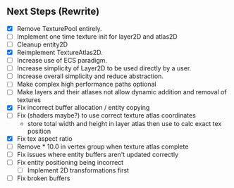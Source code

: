 ## Next Steps (Rewrite)
- [x] Remove TexturePool entirely.
- [ ] Implement one time texture init for layer2D and atlas2D
- [ ] Cleanup entity2D
- [x] Reimplement TextureAtlas2D.
- [ ] Increase use of ECS paradigm.
- [ ] Increase simplicity of Layer2D to be used directly by a user.
- [ ] Increase overall simplicity and reduce abstraction.
- [ ] Make complex high performance paths optional
- [ ] Make layers and their atlases not allow dynamic addition and removal of textures
- [x] Fix incorrect buffer allocation / entity copying
- [ ] Fix (shaders maybe?) to use correct texture atlas coordinates
  - store total width and height in layer atlas then use to calc exact tex position
- [x] Fix tex aspect ratio
- [ ] Remove * 10.0 in vertex group when texture atlas complete
- [ ] Fix issues where entity buffers aren't updated correctly
- [ ] Fix entity positioning being incorrect
  - [ ] Implement 2D transformations first
- [ ] Fix broken buffers
